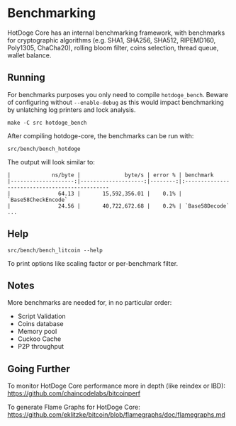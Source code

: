 Benchmarking
============

HotDoge Core has an internal benchmarking framework, with benchmarks
for cryptographic algorithms (e.g. SHA1, SHA256, SHA512, RIPEMD160, Poly1305, ChaCha20), rolling bloom filter, coins selection,
thread queue, wallet balance.

Running
---------------------

For benchmarks purposes you only need to compile `hotdoge_bench`. Beware of configuring without `--enable-debug` as this would impact
benchmarking by unlatching log printers and lock analysis.

    make -C src hotdoge_bench

After compiling hotdoge-core, the benchmarks can be run with:

    src/bench/bench_hotdoge

The output will look similar to:
```
|             ns/byte |              byte/s | error % | benchmark
|--------------------:|--------------------:|--------:|:----------------------------------------------
|               64.13 |       15,592,356.01 |    0.1% | `Base58CheckEncode`
|               24.56 |       40,722,672.68 |    0.2% | `Base58Decode`
...
```

Help
---------------------

    src/bench/bench_litcoin --help

To print options like scaling factor or per-benchmark filter.

Notes
---------------------
More benchmarks are needed for, in no particular order:
- Script Validation
- Coins database
- Memory pool
- Cuckoo Cache
- P2P throughput

Going Further
--------------------

To monitor HotDoge Core performance more in depth (like reindex or IBD): https://github.com/chaincodelabs/bitcoinperf

To generate Flame Graphs for HotDoge Core: https://github.com/eklitzke/bitcoin/blob/flamegraphs/doc/flamegraphs.md
